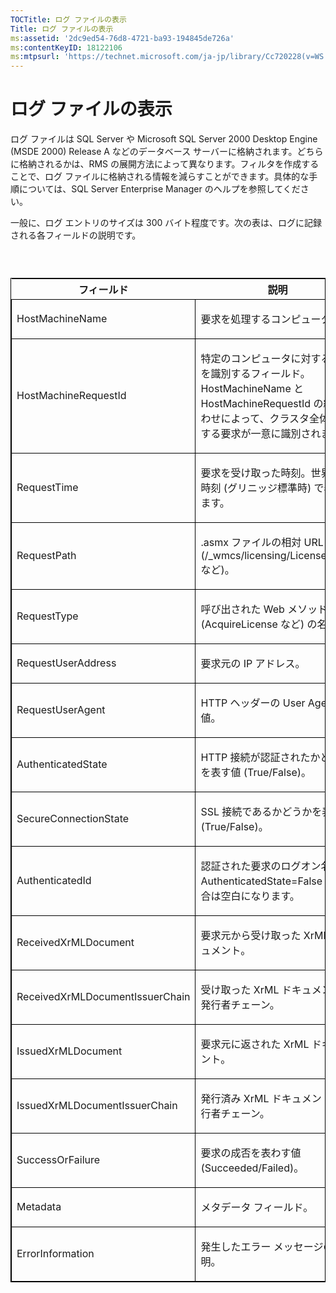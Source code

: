 ```yaml
---
TOCTitle: ログ ファイルの表示
Title: ログ ファイルの表示
ms:assetid: '2dc9ed54-76d8-4721-ba93-194845de726a'
ms:contentKeyID: 18122106
ms:mtpsurl: 'https://technet.microsoft.com/ja-jp/library/Cc720228(v=WS.10)'
---
```


ログ ファイルの表示
===================

ログ ファイルは SQL Server や Microsoft SQL Server 2000 Desktop Engine (MSDE 2000) Release A などのデータベース サーバーに格納されます。どちらに格納されるかは、RMS の展開方法によって異なります。フィルタを作成することで、ログ ファイルに格納される情報を減らすことができます。具体的な手順については、SQL Server Enterprise Manager のヘルプを参照してください。

一般に、ログ エントリのサイズは 300 バイト程度です。次の表は、ログに記録される各フィールドの説明です。

###  

<p> </p>
<table style="border:1px solid black;">
<colgroup>
<col width="50%" />
<col width="50%" />
</colgroup>
<thead>
<tr class="header">
<th>フィールド</th>
<th>説明</th>
</tr>
</thead>
<tbody>
<tr class="odd">
<td style="border:1px solid black;"><p>HostMachineName</p></td>
<td style="border:1px solid black;"><p>要求を処理するコンピュータ。</p></td>
</tr>
<tr class="even">
<td style="border:1px solid black;"><p>HostMachineRequestId</p></td>
<td style="border:1px solid black;"><p>特定のコンピュータに対する要求を識別するフィールド。HostMachineName と HostMachineRequestId の組み合わせによって、クラスタ全体に対する要求が一意に識別されます。</p></td>
</tr>
<tr class="odd">
<td style="border:1px solid black;"><p>RequestTime</p></td>
<td style="border:1px solid black;"><p>要求を受け取った時刻。世界協定時刻 (グリニッジ標準時) で表されます。</p></td>
</tr>
<tr class="even">
<td style="border:1px solid black;"><p>RequestPath</p></td>
<td style="border:1px solid black;"><p>.asmx ファイルの相対 URL (/_wmcs/licensing/License.asmx など)。</p></td>
</tr>
<tr class="odd">
<td style="border:1px solid black;"><p>RequestType</p></td>
<td style="border:1px solid black;"><p>呼び出された Web メソッド (AcquireLicense など) の名前。</p></td>
</tr>
<tr class="even">
<td style="border:1px solid black;"><p>RequestUserAddress</p></td>
<td style="border:1px solid black;"><p>要求元の IP アドレス。</p></td>
</tr>
<tr class="odd">
<td style="border:1px solid black;"><p>RequestUserAgent</p></td>
<td style="border:1px solid black;"><p>HTTP ヘッダーの User Agent 値。</p></td>
</tr>
<tr class="even">
<td style="border:1px solid black;"><p>AuthenticatedState</p></td>
<td style="border:1px solid black;"><p>HTTP 接続が認証されたかどうかを表す値 (True/False)。</p></td>
</tr>
<tr class="odd">
<td style="border:1px solid black;"><p>SecureConnectionState</p></td>
<td style="border:1px solid black;"><p>SSL 接続であるかどうかを表す値 (True/False)。</p></td>
</tr>
<tr class="even">
<td style="border:1px solid black;"><p>AuthenticatedId</p></td>
<td style="border:1px solid black;"><p>認証された要求のログオン名。AuthenticatedState=False の場合は空白になります。</p></td>
</tr>
<tr class="odd">
<td style="border:1px solid black;"><p>ReceivedXrMLDocument</p></td>
<td style="border:1px solid black;"><p>要求元から受け取った XrML ドキュメント。</p></td>
</tr>
<tr class="even">
<td style="border:1px solid black;"><p>ReceivedXrMLDocumentIssuerChain</p></td>
<td style="border:1px solid black;"><p>受け取った XrML ドキュメントの発行者チェーン。</p></td>
</tr>
<tr class="odd">
<td style="border:1px solid black;"><p>IssuedXrMLDocument</p></td>
<td style="border:1px solid black;"><p>要求元に返された XrML ドキュメント。</p></td>
</tr>
<tr class="even">
<td style="border:1px solid black;"><p>IssuedXrMLDocumentIssuerChain</p></td>
<td style="border:1px solid black;"><p>発行済み XrML ドキュメントの発行者チェーン。</p></td>
</tr>
<tr class="odd">
<td style="border:1px solid black;"><p>SuccessOrFailure</p></td>
<td style="border:1px solid black;"><p>要求の成否を表わす値 (Succeeded/Failed)。</p></td>
</tr>
<tr class="even">
<td style="border:1px solid black;"><p>Metadata</p></td>
<td style="border:1px solid black;"><p>メタデータ フィールド。</p></td>
</tr>
<tr class="odd">
<td style="border:1px solid black;"><p>ErrorInformation</p></td>
<td style="border:1px solid black;"><p>発生したエラー メッセージの説明。</p></td>
</tr>
</tbody>
</table>

